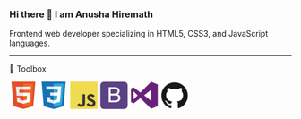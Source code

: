 ### Hi there 👋 I am Anusha Hiremath

Frontend web developer specializing in HTML5, CSS3, and JavaScript languages.

-----

🧰 Toolbox

<img src="https://github.com/devicons/devicon/blob/master/icons/html5/html5-original.svg" alt="html5" height="50" width="50"/>
<img src="https://github.com/devicons/devicon/blob/master/icons/css3/css3-original.svg" alt="css3" height="50" width="50"/>
<img src="https://github.com/devicons/devicon/blob/master/icons/javascript/javascript-original.svg" alt="javascript" height="50" width="50"/>
<img src="https://github.com/devicons/devicon/blob/master/icons/bootstrap/bootstrap-plain.svg" alt="bootstrap" height="50" width="50"/>
<img src="https://github.com/devicons/devicon/blob/master/icons/visualstudio/visualstudio-plain.svg" alt="visualstudio" height="50" width="50"/>
<img src="https://github.com/devicons/devicon/blob/master/icons/github/github-original.svg" alt="github" height="50" width="50"/>





